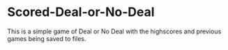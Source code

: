 # Scored-Deal-or-No-Deal

This is a simple game of Deal or No Deal with the highscores and previous games being saved to files.
